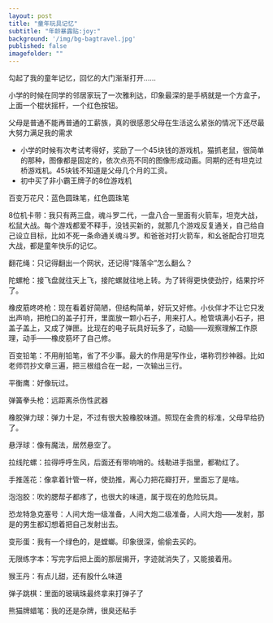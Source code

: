 ```yaml
---
layout: post
title: "童年玩具记忆"
subtitle: "年龄暴露贴:joy:"
background: '/img/bg-bagtravel.jpg'
published: false
imagefolder: ""
---
```


勾起了我的童年记忆，回忆的大门渐渐打开……

小学的时候在同学的邻居家玩了一次雅利达，印象最深的是手柄就是一个方盒子，上面一个棍状摇杆，一个红色按钮。

父母是普通不能再普通的工薪族，真的很感恩父母在生活这么紧张的情况下还尽最大努力满足我的需求

- 小学的时候有次考试考得好，奖励了一个45块钱的游戏机，猫抓老鼠，很简单的那种，图像都是固定的，依次点亮不同的图像形成动画。同期的还有坦克过桥游戏机。45块钱不知道是父母几个月的工资。
- 初中买了非小霸王牌子的8位游戏机

百变万花尺：蓝色圆珠笔，红色圆珠笔

8位机卡带：我只有两三盘，魂斗罗二代，一盘八合一里面有火箭车，坦克大战，松鼠大战。每个游戏都爱不释手，没钱买新的，就那几个游戏反复通关，自己给自己设立目标，比如不死一条命通关魂斗罗。和爸爸对打火箭车，和幺爸配合打坦克大战，都是童年快乐的记忆。

翻花绳：只记得翻出一个网状，还记得“降落伞”怎么翻么？

陀螺枪：接飞盘就往天上飞，接陀螺就往地上转。为了转得更快使劲拧，结果拧坏了。

橡皮筋咚咚枪：现在看着好简陋，但结构简单，好玩又好修。小伙伴才不让它只发出声响，把枪口的盖子打开，里面放一颗小石子，用来打人。枪管填满小石子，把盖子盖上，又成了弹匣。比现在的电子玩具好玩多了，动脑——观察理解工作原理，动手——橡皮筋坏了自己修。

百变铅笔：不用削铅笔，省了不少事。最大的作用是写作业，堪称罚抄神器。比如老师罚抄文章三遍，把三根组合在一起，一次输出三行。

平衡鹰：好像玩过。

弹簧拳头枪：远距离杀伤性武器

橡胶弹力球：弹力十足，不过有很大股橡胶味道。照现在金贵的标准，父母早给扔了。

悬浮球：像有魔法，居然悬空了。

拉线陀螺：拉得呼呼生风，后面还有带响哨的。线勒进手指里，都勒红了。

手推莲花：像拿着针管一样，使劲推，离心力把花瓣打开，里面忘了是啥。

泡泡胶：吹的腮帮子都疼了，也很大的味道，属于现在的危险玩具。

恐龙特急克塞号：人间大炮一级准备，人间大炮二级准备，人间大炮——发射，那是的男生都幻想着把自己发射出去。

变形蛋：我有一个绿色的，是螳螂。印象很深，偷偷去买的。

无限练字本：写完字后把上面的那层揭开，字迹就消失了，又能接着用。

猴王丹：有点儿甜，还有股什么味道

弹子跳棋：里面的玻璃珠最终拿来打弹子了

熊猫牌蜡笔：我的还是杂牌，很臭还粘手